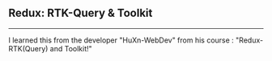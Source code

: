 <h2>Redux: RTK-Query & Toolkit</h2>
<hr/>
<p>
  I learned this from the developer "HuXn-WebDev" from his course : "Redux-RTK(Query) and Toolkit!"
</p>
